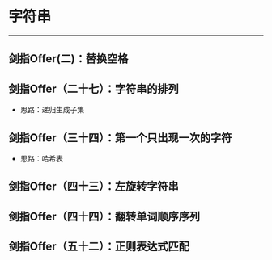 # 字符串
---
## 剑指Offer(二)：替换空格

## 剑指Offer（二十七）：字符串的排列
 - 思路：递归生成子集

## 剑指Offer（三十四）：第一个只出现一次的字符
 - 思路：哈希表

## 剑指Offer（四十三）：左旋转字符串

## 剑指Offer（四十四）：翻转单词顺序序列

## 剑指Offer（五十二）：正则表达式匹配

